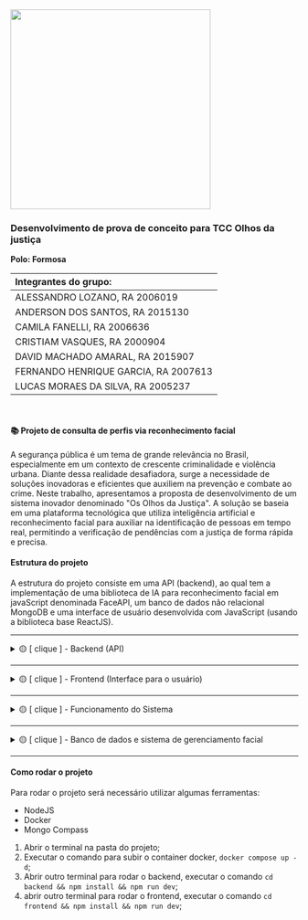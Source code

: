 <img src="https://user-images.githubusercontent.com/50468352/141820811-412e9364-7f5c-4889-826a-fcba23b92e23.png" width="350" />
<h3>Desenvolvimento de prova de conceito para TCC Olhos da justiça</h3>

**Polo: Formosa** </br>


| Integrantes do grupo:                 |
| :------------------------------------ |
|ALESSANDRO LOZANO, RA 2006019|
|ANDERSON DOS SANTOS, RA 2015130|
|CAMILA FANELLI, RA 2006636|
|CRISTIAM VASQUES, RA 2000904|
|DAVID MACHADO AMARAL, RA 2015907|
|FERNANDO HENRIQUE GARCIA, RA 2007613|
|LUCAS MORAES DA SILVA, RA 2005237|

</br>

<h4> 📚 Projeto de consulta de perfis via reconhecimento facial </h4>
<p>A segurança pública é um tema de grande relevância no Brasil, especialmente em um contexto de crescente criminalidade e violência urbana. Diante dessa realidade desafiadora, surge a necessidade de soluções inovadoras e eficientes que auxiliem na prevenção e combate ao crime.
Neste trabalho, apresentamos a proposta de desenvolvimento de um sistema inovador denominado "Os Olhos da Justiça". A solução se baseia em uma plataforma tecnológica que utiliza inteligência artificial e reconhecimento facial para auxiliar na identificação de pessoas em tempo real, permitindo a verificação de pendências com a justiça de forma rápida e precisa.
</p>

<h4>Estrutura do projeto</h4>
<p>A estrutura do projeto consiste em uma API (backend), ao qual tem a implementação de uma biblioteca de IA para reconhecimento facial em javaScript denominada FaceAPI, um banco de dados não relacional MongoDB e uma interface de usuário desenvolvida com JavaScript (usando a biblioteca base ReactJS).</p>

---
<details>
<summary> 🟡 [ clique ] - Backend (API)</summary>
<p>A API foi desenvolvida utilizando o padrão de projeto Clean Architecture, que tem como finalidade manter a organização do código de forma que seja de fácil entendimento, altamente testável e com alta escalabilidade para futuras novas melhorias e implementações, tendo como principal foco o desacoplamento de suas partes, para caso houver a necessidade da troca de bibliotecas, não ter grande demanda de atualização de outras partes do sistema. </p>
<p>A estrutura do projeto é organizada conforme imagem abaixo: </p>
<img src="https://github.com/lucas-moraes/TCC-univesp/assets/50468352/8d2a3ca4-88c2-4613-a4e0-3e6cc3afaced" />

<h2>Cobertura de testes</h2>
<img src="https://github.com/lucas-moraes/TCC-univesp/assets/50468352/cde991be-28d6-401b-9a79-53f764caae8a" />

</details>

---

<details>
<summary> 🟡 [ clique ] - Frontend (Interface para o usuário)</summary>
<p>A interface foi desenvolvida utilizando o padrão de projeto Atomic Design, esse padrão consiste em organizar os diversos componentes que compõem a interface de acordo a sua complexidade de forma molecular, partindo de átomos para os menos componentes, moléculas para componentes que são compostos por componentes átomos assim por diante. </p>
<p>Para melhor entendimento, podemos esboçar a estrutura do projeto com o diagrama abaixo: </p>
<img src="https://github.com/lucas-moraes/TCC-univesp/assets/50468352/cdf938f9-2170-4b66-9e39-e2c7048c0348" />
</details>

---

<details>
<summary> 🟡 [ clique ] - Funcionamento do Sistema </summary>
<p>O Sistema captura uma imagem via interface, do perfil em tempo real de uma pessoa que vai ser consultada no banco de dados, após a captura, a imagem é convertida em byte-code de dados e são enviados para a API de reconhecimento facial, que avalia a imagem a fim de encontrar um rosto nela, e caso encontre, consulte o banco de dados, e ao reconhecer uma imagem enviar dos dados da imagem correspondente. </p>
<img src="https://github.com/lucas-moraes/TCC-univesp/assets/50468352/6f47de28-d0b8-4e55-95fe-4ec0af2886c5" />


</details>

---

<details>
<summary> 🟡 [ clique ] - Banco de dados e sistema de gerenciamento facial </summary>
<p>Optamos por deixar os dados baseados em um banco de dados não relacional, o MongoDB, pois guardando os dados em objetos fica mais facil o gerenciamento das imagens por perfil, e como não há a necessidade de relaciomentos entre tabelas, e também pela disponibilização de um banco de dados gratuito para testes disponbilizado pela Mongo Atlas.</p>
<img src="https://github.com/lucas-moraes/TCC-univesp/assets/50468352/2fe671af-ce94-472d-9bd7-2efda8c2e60c" />
<img src="https://github.com/lucas-moraes/TCC-univesp/assets/50468352/94d72cbd-a942-4a7c-ae27-d6746a245921" />

</details>

---

<h4>Como rodar o projeto</h4>
Para rodar o projeto será necessário utilizar algumas ferramentas:

- NodeJS
- Docker
- Mongo Compass

1. Abrir o terminal na pasta do projeto;
2. Executar o comando para subir o container docker, `docker compose up -d`;
3. Abrir outro terminal para rodar o backend, executar o comando `cd backend && npm install && npm run dev`;
4. abrir outro terminal para rodar o frontend, executar o comando `cd frontend && npm install && npm run dev`; 
